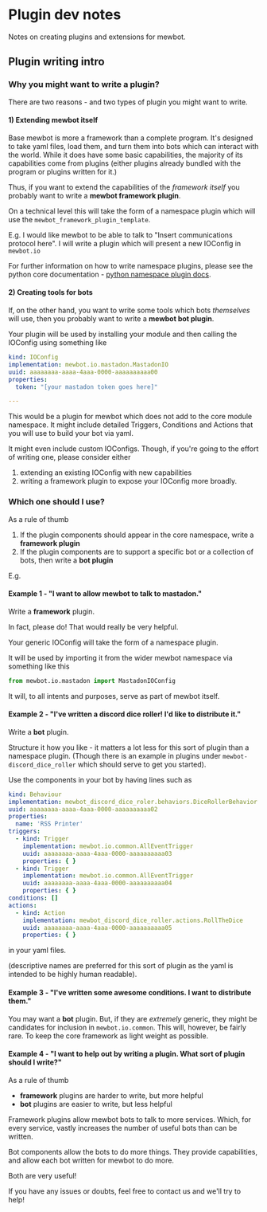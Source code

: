 <!--
SPDX-FileCopyrightText: 2023 Mewbot Developers <mewbot@quicksilver.london>

SPDX-License-Identifier: BSD-2-Clause
-->

# Plugin dev notes

Notes on creating plugins and extensions for mewbot.

## Plugin writing intro

### Why you might want to write a plugin?

There are two reasons - and two types of plugin you might want to write.

#### 1) Extending mewbot itself

Base mewbot is more a framework than a complete program.
It's designed to take yaml files, load them, and turn them into bots which can interact with the world.
While it does have some basic capabilities, the majority of its capabilities come from plugins
(either plugins already bundled with the program or plugins written for it.)

Thus, if you want to extend the capabilities of the _framework itself_ you probably want to write a **mewbot framework plugin**.

On a technical level this will take the form of a namespace plugin which will use the `mewbot_framework_plugin_template`.

E.g. I would like mewbot to be able to talk to "Insert communications protocol here".
I will write a plugin which will present a new IOConfig in `mewbot.io`

For further information on how to write namespace plugins, please see the python core documentation - [python namespace plugin docs](https://packaging.python.org/en/latest/guides/packaging-namespace-packages/).

#### 2) Creating tools for bots

If, on the other hand, you want to write some tools which bots _themselves_ will use, then you probably want to write a **mewbot bot plugin**.

Your plugin will be used by installing your module and then calling the IOConfig using something like

```yaml
kind: IOConfig
implementation: mewbot.io.mastadon.MastadonIO
uuid: aaaaaaaa-aaaa-4aaa-0000-aaaaaaaaaa00
properties:
  token: "[your mastadon token goes here]"

---
```

This would be a plugin for mewbot which does not add to the core module namespace.
It might include detailed Triggers, Conditions and Actions that you will use to build your bot via yaml.

It might even include custom IOConfigs.
Though, if you're going to the effort of writing one, please consider either
1) extending an existing IOConfig with new capabilities
2) writing a framework plugin to expose your IOConfig more broadly.

### Which one should I use?

As a rule of thumb
1) If the plugin components should appear in the core namespace, write a **framework plugin**
2) If the plugin components are to support a specific bot or a collection of bots, then write a **bot plugin**

E.g.

#### Example 1 - "I want to allow mewbot to talk to mastadon."

Write a **framework** plugin.

In fact, please do!
That would really be very helpful.

Your generic IOConfig will take the form of a namespace plugin.

It will be used by importing it from the wider mewbot namespace via something like this

```python
from mewbot.io.mastadon import MastadonIOConfig
```

It will, to all intents and purposes, serve as part of mewbot itself.

#### Example 2 - "I've written a discord dice roller! I'd like to distribute it."

Write a **bot** plugin.

Structure it how you like - it matters a lot less for this sort of plugin than a namespace plugin.
(Though there is an example in plugins under `mewbot-discord_dice_roller` which should serve to get you started).

Use the components in your bot by having lines such as


```yaml
kind: Behaviour
implementation: mewbot_discord_dice_roler.behaviors.DiceRollerBehavior
uuid: aaaaaaaa-aaaa-4aaa-0000-aaaaaaaaaa02
properties:
  name: 'RSS Printer'
triggers:
  - kind: Trigger
    implementation: mewbot.io.common.AllEventTrigger
    uuid: aaaaaaaa-aaaa-4aaa-0000-aaaaaaaaaa03
    properties: { }
  - kind: Trigger
    implementation: mewbot.io.common.AllEventTrigger
    uuid: aaaaaaaa-aaaa-4aaa-0000-aaaaaaaaaa04
    properties: { }
conditions: []
actions:
  - kind: Action
    implementation: mewbot_discord_dice_roller.actions.RollTheDice
    uuid: aaaaaaaa-aaaa-4aaa-0000-aaaaaaaaaa05
    properties: { }

```
in your yaml files.

(descriptive names are preferred for this sort of plugin as the yaml is intended to be highly human readable).

#### Example 3 - "I've written some awesome conditions. I want to distribute them."

You may want a **bot** plugin.
But, if they are _extremely_ generic, they might be candidates for inclusion in `mewbot.io.common`.
This will, however, be fairly rare.
To keep the core framework as light weight as possible.

#### Example 4 - "I want to help out by writing a plugin. What sort of plugin should I write?"

As a rule of thumb
 - **framework** plugins are harder to write, but more helpful
 - **bot** plugins are easier to write, but less helpful

Framework plugins allow mewbot bots to talk to more services.
Which, for every service, vastly increases the number of useful bots than can be written.

Bot components allow the bots to do more things.
They provide capabilities, and allow each bot written for mewbot to do more.

Both are very useful!

If you have any issues or doubts, feel free to contact us and we'll try to help!
